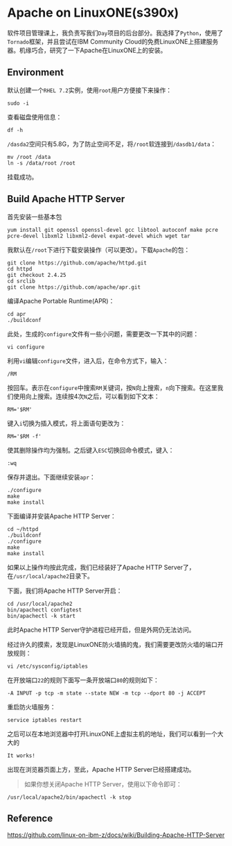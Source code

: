 # Apache on LinuxONE(s390x)

软件项目管理课上，我负责写我们`Day`项目的后台部分。我选择了`Python`，使用了`Tornado`框架，并且尝试在IBM Community Cloud的免费LinuxONE上搭建服务器。机缘巧合，研究了一下Apache在LinuxONE上的安装。

## Environment

默认创建一个`RHEL 7.2`实例，使用`root`用户方便接下来操作：

    sudo -i  

查看磁盘使用信息：

    df -h

`/dasda2`空间只有5.8G，为了防止空间不足，将`/root`软连接到`/dasdb1/data`：

    mv /root /data
    ln -s /data/root /root

挂载成功。  

## Build Apache HTTP Server

首先安装一些基本包

    yum install git openssl openssl-devel gcc libtool autoconf make pcre pcre-devel libxml2 libxml2-devel expat-devel which wget tar

我默认在`/root`下进行下载安装操作（可以更改）。下载`Apache`的包：

    git clone https://github.com/apache/httpd.git
    cd httpd
    git checkout 2.4.25
    cd srclib
    git clone https://github.com/apache/apr.git

编译Apache Portable Runtime(APR)：

    cd apr
    ./buildconf

此处，生成的`configure`文件有一些小问题，需要更改一下其中的问题：

    vi configure

利用`vi`编辑`configure`文件，进入后，在命令方式下，输入：

    /RM

按回车。表示在`configure`中搜索`RM`关键词，按`N`向上搜索，`n`向下搜索。在这里我们使用向上搜索。连续按4次`N`之后，可以看到如下文本：

    RM='$RM'

键入`i`切换为插入模式，将上面语句更改为：

	RM='$RM -f'

使其删除操作均为强制。之后键入`ESC`切换回命令模式，键入：

	:wq

保存并退出。下面继续安装`apr`：

	./configure
	make
	make install
	
下面编译并安装Apache HTTP Server：

	cd ~/httpd
	./buildconf
	./configure
	make
	make install

如果以上操作均按此完成，我们已经装好了Apache HTTP Server了，在`/usr/local/apache2`目录下。

下面，我们将Apache HTTP Server开启：

	cd /usr/local/apache2
	bin/apachectl configtest
	bin/apachectl -k start



此时Apache HTTP Server守护进程已经开启，但是外网仍无法访问。

经过许久的摸索，发现是LinuxONE防火墙搞的鬼，我们需要更改防火墙的端口开放规则：

	vi /etc/sysconfig/iptables

在开放端口`22`的规则下面写一条开放端口`80`的规则如下：

	-A INPUT -p tcp -m state --state NEW -m tcp --dport 80 -j ACCEPT

重启防火墙服务：

	service iptables restart

之后可以在本地浏览器中打开LinuxONE上虚拟主机的地址，我们可以看到一个大大的

	It works!

出现在浏览器页面上方，至此，Apache HTTP Server已经搭建成功。

>如果你想关闭Apache HTTP Server，使用以下命令即可：

	/usr/local/apache2/bin/apachectl -k stop

## Reference
https://github.com/linux-on-ibm-z/docs/wiki/Building-Apache-HTTP-Server